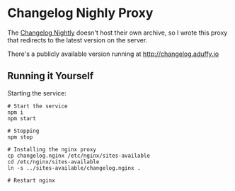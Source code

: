 # Changelog Nighly Proxy

The [Changelog Nightly](https://changelog.com/nightly) doesn't host their own archive,
so I wrote this proxy that redirects to the latest version on the server.

There's a publicly available version running at http://changelog.aduffy.io

## Running it Yourself

Starting the service:

```
# Start the service
npm i
npm start

# Stopping
npm stop
```

```
# Installing the nginx proxy
cp changelog.nginx /etc/nginx/sites-available
cd /etc/nginx/sites-available
ln -s ../sites-available/changelog.nginx .

# Restart nginx
```
